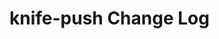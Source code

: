 # knife-push Change Log

<!-- latest_release -->
<!-- latest_release -->

<!-- release_rollup -->
<!-- release_rollup -->

<!-- latest_stable_release -->
<!-- latest_stable_release -->
